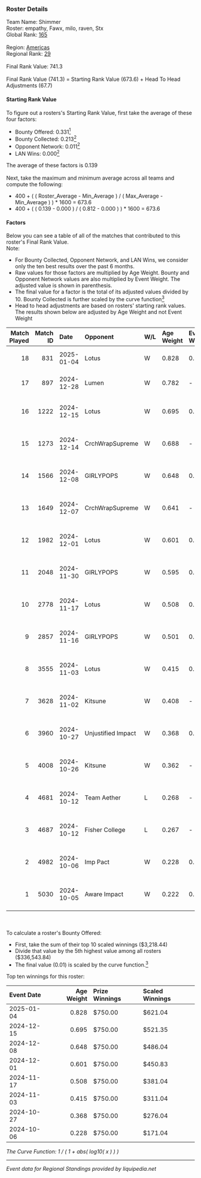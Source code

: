 ### Roster Details<br />
Team Name: Shimmer<br />
Roster: empathy, Fawx, milo, raven, Stx<br />
Global Rank: [165](../../standings_global_2025_03_01.md)<br />
<br />
Region: [Americas]( ../../standings_americas_2025_03_01.md)<br />
Regional Rank: [29]( ../../standings_americas_2025_03_01.md)<br />
<br />
Final Rank Value:  741.3<br />
<br />
Final Rank Value (741.3) = Starting Rank Value (673.6) + Head To Head Adjustments (67.7)<br />

#### Starting Rank Value<br />
To figure out a rosters's Starting Rank Value, first take the average of these four factors:<br />
- Bounty Offered: 0.331[<sup>1</sup>](#table2)
- Bounty Collected: 0.213[<sup>2</sup>](#table1)
- Opponent Network: 0.011[<sup>2</sup>](#table1)
- LAN Wins: 0.000[<sup>2</sup>](#table1)

The average of these factors is 0.139<br />
<br />
Next, take the maximum and minimum average across all teams and compute the following:<br />
- 400 + ( ( Roster_Average - Min_Average ) / ( Max_Average - Min_Average ) ) * 1600 = 673.6
- 400 + ( ( 0.139 - 0.000 ) / ( 0.812 - 0.000 ) ) * 1600 = 673.6


#### Factors<br />
Below you can see a table of all of the matches that contributed to this roster's Final Rank Value.<br />
Note:<br />

- For Bounty Collected, Opponent Network, and LAN Wins, we consider only the ten best results over the past 6 months.
- Raw values for those factors are multiplied by Age Weight. Bounty and Opponent Network values are also multiplied by Event Weight. The adjusted value is shown in parenthesis.
- The final value for a factor is the total of its adjusted values divided by 10. Bounty Collected is further scaled by the curve function[<sup>3</sup>](#curveFunction)
- Head to head adjustments are based on rosters' starting rank values. The results shown below are adjusted by Age Weight and not Event Weight
<span id="table1"></span><br />


| Match Played | Match ID | Date       | Opponent           | W/L | Age Weight | Event Weight | Bounty Collected | Opponent Network | LAN Wins  | H2H Adj. | Roster                                 |
| -: | -: | :- | :- | :- | :- | :- | :- | :- | :- | -: | :- |
|           18 |      831 | 2025-01-04 | Lotus              | W   | 0.828      | 0.250        | 0.002 (0.000)    | 0.122 (0.025)    | 0 (0.000) |     8.72 | empathy, Fawx, milo, raven, Stx        |
|           17 |      897 | 2024-12-28 | Lumen              | W   | 0.782      | -            | -                | -                | 0 (0.000) |     3.32 | empathy, Fawx, milo, raven, Stx        |
|           16 |     1222 | 2024-12-15 | Lotus              | W   | 0.695      | 0.250        | 0.002 (0.000)    | 0.122 (0.021)    | 0 (0.000) |     7.73 | empathy, milo, raven, Serendipity, Stx |
|           15 |     1273 | 2024-12-14 | CrchWrapSupreme    | W   | 0.688      | -            | -                | -                | 0 (0.000) |     3.04 | empathy, milo, raven, Serendipity, Stx |
|           14 |     1566 | 2024-12-08 | GIRLYPOPS          | W   | 0.648      | 0.250        | 0.000 (0.000)    | 0.033 (0.005)    | 0 (0.000) |     6.68 | empathy, Fawx, phoebe, raven, Stx      |
|           13 |     1649 | 2024-12-07 | CrchWrapSupreme    | W   | 0.641      | -            | -                | -                | 0 (0.000) |     3.02 | empathy, Fawx, phoebe, raven, Stx      |
|           12 |     1982 | 2024-12-01 | Lotus              | W   | 0.601      | 0.250        | 0.002 (0.000)    | 0.122 (0.018)    | 0 (0.000) |     7.20 | empathy, Fawx, phoebe, raven, Stx      |
|           11 |     2048 | 2024-11-30 | GIRLYPOPS          | W   | 0.595      | 0.250        | 0.000 (0.000)    | 0.033 (0.005)    | 0 (0.000) |     6.51 | empathy, Fawx, phoebe, raven, Stx      |
|           10 |     2778 | 2024-11-17 | Lotus              | W   | 0.508      | 0.250        | 0.002 (0.000)    | 0.122 (0.016)    | 0 (0.000) |     6.38 | empathy, Fawx, phoebe, raven, Stx      |
|            9 |     2857 | 2024-11-16 | GIRLYPOPS          | W   | 0.501      | 0.250        | 0.000 (0.000)    | 0.033 (0.004)    | 0 (0.000) |     5.87 | empathy, Fawx, phoebe, raven, Stx      |
|            8 |     3555 | 2024-11-03 | Lotus              | W   | 0.415      | 0.250        | 0.002 (0.000)    | 0.122 (0.013)    | -         |     5.46 | Celia, empathy, phoebe, raven, Stx     |
|            7 |     3628 | 2024-11-02 | Kitsune            | W   | 0.408      | -            | -                | -                | -         |     2.24 | Celia, empathy, phoebe, raven, Stx     |
|            6 |     3960 | 2024-10-27 | Unjustified Impact | W   | 0.368      | 0.250        | 0.000 (0.000)    | 0.070 (0.006)    | -         |     3.33 | Celi, empathy, phoebe, raven, Stx      |
|            5 |     4008 | 2024-10-26 | Kitsune            | W   | 0.362      | -            | -                | -                | -         |     2.05 | Celi, empathy, phoebe, raven, Stx      |
|            4 |     4681 | 2024-10-12 | Team Aether        | L   | 0.268      | -            | -                | -                | -         |    -6.06 | Celi, empathy, phoebe, raven, Stx      |
|            3 |     4687 | 2024-10-12 | Fisher College     | L   | 0.267      | -            | -                | -                | -         |    -3.30 | Celi, empathy, phoebe, raven, Stx      |
|            2 |     4982 | 2024-10-06 | Imp Pact           | W   | 0.228      | 0.250        | -                | 0.011 (0.001)    | -         |     2.73 | Celi, empathy, phoebe, raven, Stx      |
|            1 |     5030 | 2024-10-05 | Aware Impact       | W   | 0.222      | 0.250        | 0.001 (0.000)    | -                | -         |     2.77 | Celi, empathy, phoebe, raven, Stx      |

<br />
<span id="table2"></span><br />
To calculate a roster's Bounty Offered:<br />

- First, take the sum of their top 10 scaled winnings ($3,218.44)
- Divide that value by the 5th highest value among all rosters ($336,543.84)
- The final value (0.01) is scaled by the curve function.[<sup>3</sup>](#curveFunction)

Top ten winnings for this roster:<br />

| Event Date | Age Weight | Prize Winnings | Scaled Winnings |
| :- | -: | :- | :- |
| 2025-01-04 |      0.828 | $750.00        | $621.04         |
| 2024-12-15 |      0.695 | $750.00        | $521.35         |
| 2024-12-08 |      0.648 | $750.00        | $486.04         |
| 2024-12-01 |      0.601 | $750.00        | $450.83         |
| 2024-11-17 |      0.508 | $750.00        | $381.04         |
| 2024-11-03 |      0.415 | $750.00        | $311.04         |
| 2024-10-27 |      0.368 | $750.00        | $276.04         |
| 2024-10-06 |      0.228 | $750.00        | $171.04         |


<span id="curveFunction"></span>_The Curve Function: 1 / ( 1 + abs( log10( x ) ) )_<br />

---
_Event data for Regional Standings provided by liquipedia.net_<br />
